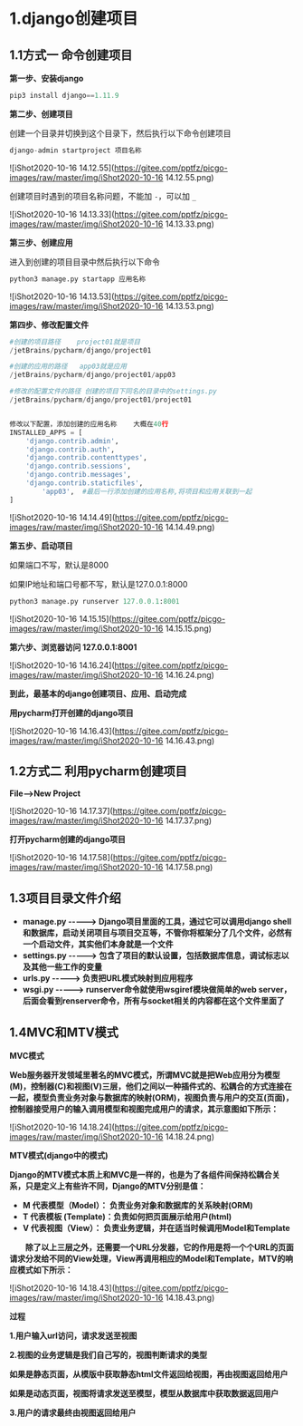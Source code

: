 # 1.django创建项目

## 1.1方式一	命令创建项目

**第一步、安装django**

```python
pip3 install django==1.11.9
```



**第二步、创建项目**

创建一个目录并切换到这个目录下，然后执行以下命令创建项目

```python
django-admin startproject 项目名称
```

![iShot2020-10-16 14.12.55](https://gitee.com/pptfz/picgo-images/raw/master/img/iShot2020-10-16 14.12.55.png)



创建项目时遇到的项目名称问题，不能加 `-`，可以加 `_`

![iShot2020-10-16 14.13.33](https://gitee.com/pptfz/picgo-images/raw/master/img/iShot2020-10-16 14.13.33.png)



**第三步、创建应用**

进入到创建的项目目录中然后执行以下命令

```python
python3 manage.py startapp 应用名称
```

![iShot2020-10-16 14.13.53](https://gitee.com/pptfz/picgo-images/raw/master/img/iShot2020-10-16 14.13.53.png)



**第四步、修改配置文件**

```python
#创建的项目路径	project01就是项目
/jetBrains/pycharm/django/project01

#创建的应用的路径	app03就是应用
/jetBrains/pycharm/django/project01/app03

#修改的配置文件的路径	创建的项目下同名的目录中的settings.py
/jetBrains/pycharm/django/project01/project01


修改以下配置，添加创建的应用名称	大概在40行
INSTALLED_APPS = [
    'django.contrib.admin',
    'django.contrib.auth',
    'django.contrib.contenttypes',
    'django.contrib.sessions',
    'django.contrib.messages',
    'django.contrib.staticfiles',
		'app03',  #最后一行添加创建的应用名称,将项目和应用关联到一起
]
```

![iShot2020-10-16 14.14.49](https://gitee.com/pptfz/picgo-images/raw/master/img/iShot2020-10-16 14.14.49.png)



**第五步、启动项目**

如果端口不写，默认是8000

如果IP地址和端口号都不写，默认是127.0.0.1:8000

```python
python3 manage.py runserver 127.0.0.1:8001
```

![iShot2020-10-16 14.15.15](https://gitee.com/pptfz/picgo-images/raw/master/img/iShot2020-10-16 14.15.15.png)



**第六步、浏览器访问	127.0.0.1:8001**

![iShot2020-10-16 14.16.24](https://gitee.com/pptfz/picgo-images/raw/master/img/iShot2020-10-16 14.16.24.png)

**到此，最基本的django创建项目、应用、启动完成**



**用pycharm打开创建的django项目**

![iShot2020-10-16 14.16.43](https://gitee.com/pptfz/picgo-images/raw/master/img/iShot2020-10-16 14.16.43.png)



## 1.2方式二	利用pycharm创建项目

**File-->New Project**

![iShot2020-10-16 14.17.37](https://gitee.com/pptfz/picgo-images/raw/master/img/iShot2020-10-16 14.17.37.png)

**打开pycharm创建的django项目**

![iShot2020-10-16 14.17.58](https://gitee.com/pptfz/picgo-images/raw/master/img/iShot2020-10-16 14.17.58.png)



## 1.3项目目录文件介绍

- **manage.py -----> Django项目里面的工具，通过它可以调用django shell和数据库，启动关闭项目与项目交互等，不管你将框架分了几个文件，必然有一个启动文件，其实他们本身就是一个文件**
- **settings.py -----> 包含了项目的默认设置，包括数据库信息，调试标志以及其他一些工作的变量**
- **urls.py -----> 负责把URL模式映射到应用程序**
- **wsgi.py -----> runserver命令就使用wsgiref模块做简单的web server，后面会看到renserver命令，所有与socket相关的内容都在这个文件里面了**



## 1.4MVC和MTV模式

**MVC模式**

**Web服务器开发领域里著名的MVC模式，所谓MVC就是把Web应用分为模型(M)，控制器(C)和视图(V)三层，他们之间以一种插件式的、松耦合的方式连接在一起，模型负责业务对象与数据库的映射(ORM)，视图负责与用户的交互(页面)，控制器接受用户的输入调用模型和视图完成用户的请求，其示意图如下所示：**

![iShot2020-10-16 14.18.24](https://gitee.com/pptfz/picgo-images/raw/master/img/iShot2020-10-16 14.18.24.png)





**MTV模式(django中的模式)**

**Django的MTV模式本质上和MVC是一样的，也是为了各组件间保持松耦合关系，只是定义上有些许不同，Django的MTV分别是值：**

- **M 代表模型（Model）： 负责业务对象和数据库的关系映射(ORM)**
- **T 代表模板 (Template)：负责如何把页面展示给用户(html)**
- **V 代表视图（View）：   负责业务逻辑，并在适当时候调用Model和Template**

　　**除了以上三层之外，还需要一个URL分发器，它的作用是将一个个URL的页面请求分发给不同的View处理，View再调用相应的Model和Template，MTV的响应模式如下所示：**

![iShot2020-10-16 14.18.43](https://gitee.com/pptfz/picgo-images/raw/master/img/iShot2020-10-16 14.18.43.png)

**过程**

**1.用户输入url访问，请求发送至视图**

**2.视图的业务逻辑是我们自己写的，视图判断请求的类型**

**如果是静态页面，从模版中获取静态html文件返回给视图，再由视图返回给用户**

**如果是动态页面，视图将请求发送至模型，模型从数据库中获取数据返回用户**

**3.用户的请求最终由视图返回给用户**

